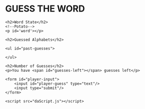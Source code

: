 <!DOCTYPE html>
<html>
<head>
	<title>GG: Guessing Game</title>
</head>
<body>
	<h1>GUESS THE WORD</h1>

	<h2>Word State</h2>
	<!--Potato-->
	<p id='word'></p>

	<h2>Guessed Alphabets</h2>
	
	<ul id="past-guesses">

	</ul>

	<h2>Number of Guesses</h2>  
	<p>You have <span id="guesses-left"></span> guesses left</p>
	
	<form id="player-input">
		<input id="player-guess" type="text"/>
		<input type="submit"/>
	</form>

	<script src="daScript.js"></script>

</body>

</html>
